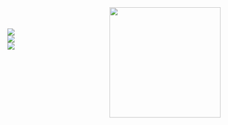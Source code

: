<img src="https://media.giphy.com/media/kAi2mIkFG4swuhbmmo/giphy.gif" align="right" height="250"/>
<ul align="left">
</br>
</br>
    <a href="mailto:jardelbrasiliano@gmail.com" alt="Gmail">
                <img src="https://img.shields.io/badge/-jardelbrasiliano@gmail.com-e34c41?style=flat-square&labelColor=e34c41&logo=gmail&logoColor=white&link=jardelbrasiliano@gmail.com" />
            </a><br>
    <a href="https://www.linkedin.com/in/jardelbrasiliano/" alt="Linkedin">
                <img src="https://img.shields.io/badge/-Linkedin-0e76a8?style=flat-square&logo=Linkedin&logoColor=white&link=https://www.linkedin.com/in/jardelbrasiliano/" />
    </a><br>
     <a href="https://www.instagram.com/jardelbrasiliano/" alt="Instagram">
                <img src="https://img.shields.io/badge/-Instagram-DF0174?style=flat-square&labelColor=DF0174&logo=instagram&logoColor=white&link=https://www.instagram.com/jardelbrasiliano/"/>
    </a>
</ul>
